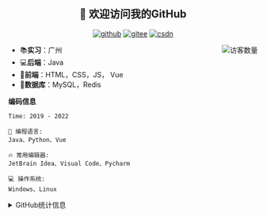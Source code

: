 <!--
**Coder-itCheng/Coder-itCheng** is a ✨ _special_ ✨ repository because its `README.md` (this file) appears on your GitHub profile.

Here are some ideas to get you started:

- 🔭 I’m currently working on ...
- 🌱 I’m currently learning ...
- 👯 I’m looking to collaborate on ...
- 🤔 I’m looking for help with ...
- 💬 Ask me about ...
- 📫 How to reach me: ...
- 😄 Pronouns: ...
- ⚡ Fun fact: ...
  -->



<h2 align="center">👋 欢迎访问我的GitHub</h2>
<p align="center">
  <a href="https://github.com/coder-itcheng"><img src="https://img.shields.io/badge/GitHub-ff79c6" alt="github"></a>
  <a href="https://gitee.com/hubCheng"><img src="https://img.shields.io/badge/Gitee-fe7300" alt="gitee"></a>
  <a href="https://blog.csdn.net/weixin_45775746"><img src="https://img.shields.io/badge/CSDN-cf000e" alt="csdn"></a>
</p>

<img align='right' src="https://profile-counter.glitch.me/eternidad33/count.svg" alt="访客数量"/>

- 📚**实习**：广州
- 💻**后端**：Java
- 📝**前端**：HTML，CSS，JS， Vue
- 💼**数据库**：MySQL，Redis

**编码信息**  

<!--START_SECTION:waka-->

```text
Time: 2019 - 2022

💬 编程语言: 
Java、Python、Vue

🔥 常用编辑器: 
JetBrain Idea、Visual Code、Pycharm

💻 操作系统: 
Windows、Linux

```

<!--END_SECTION:waka-->

<details>
<summary>GitHub统计信息</summary>
<br/>


> 动态太少，不好意思展示

<a href="https://github.com/coder-itcheng/coder-itcheng">
  <img align="center" src="https://github-readme-stats.anuraghazra1.vercel.app/api?username=coder-itcheng&show_icons=true" />
</a>
</details>

